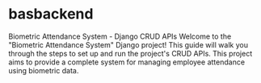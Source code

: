 # basbackend
Biometric Attendance System - Django CRUD APIs Welcome to the "Biometric Attendance System" Django project! This guide will walk you through the steps to set up and run the project's CRUD APIs. This project aims to provide a complete system for managing employee attendance using biometric data.
